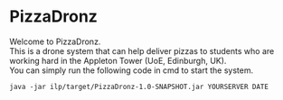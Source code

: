 # PizzaDronz
Welcome to PizzaDronz.\
This is a drone system that can help deliver pizzas to students who are working hard in the Appleton Tower (UoE, Edinburgh, UK).\
You can simply run the following code in cmd to start the system.
```
java -jar ilp/target/PizzaDronz-1.0-SNAPSHOT.jar YOURSERVER DATE 
```


